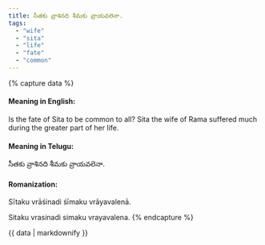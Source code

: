 ```yaml
---
title: సీతకు వ్రాశినది శీమకు వ్రాయవలెనా.
tags:
  - "wife"
  - "sita"
  - "life"
  - "fate"
  - "common"
---
```


{% capture data %}
#### Meaning in English:
Is the fate of Sita to be common to all?
Sita the wife of Rama suffered much during the greater part of her life.

#### Meaning in Telugu:
సీతకు వ్రాశినది శీమకు వ్రాయవలెనా.

#### Romanization:
Sītaku vrāśinadi śīmaku vrāyavalenā.

Sitaku vrasinadi simaku vrayavalena.
{% endcapture %}

{{ data | markdownify }}

